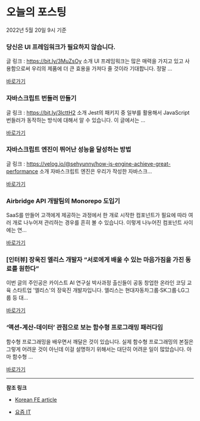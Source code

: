 # 오늘의 포스팅 
2022년 5월 20일 9시 기준 

###  당신은 UI 프레임워크가 필요하지 않습니다. 

 글 링크 : https://bit.ly/3MuZsOy 소개 UI 프레임워크는 많은 매력을 가지고 있고 사용함으로써 우리의 제품에 더 큰 효용을 가져다 줄 것이라 기대합니다. 정말 ... 

 [바로가기](https://kofearticle.substack.com/p/korean-fe-article-ui-) 

###  자바스크립트 번들러 만들기 

 글 링크 : https://bit.ly/3lcttH2 소개 Jest의 패키지 중 일부를 활용해서 JavaScript 번들러가 동작하는 방식에 대해서 알 수 있습니다. 이 글에서는 ... 

 [바로가기](https://kofearticle.substack.com/p/korean-fe-article--503) 

###  자바스크립트 엔진이 뛰어난 성능을 달성하는 방법 

 글 링크 : https://velog.io/@sehyunny/how-js-engine-achieve-great-performance 소개 자바스크립트 엔진은 우리가 작성한 자바스크... 

 [바로가기](https://kofearticle.substack.com/p/korean-fe-article--51e) 

### Airbridge API 개발팀의 Monorepo 도입기 

 SaaS를 만들어 고객에게 제공하는 과정에서 한 개로 시작한 컴포넌트가 필요에 따라 여러 개로 나누어져 관리하는 경우를 흔히 볼 수 있습니다. 이렇게 나누어진 컴포넌트 사이에는 연... 

 [바로가기](https://yozm.wishket.com/magazine/detail/1487/) 

### [인터뷰] 장욱진 엘리스 개발자 “서로에게 배울 수 있는 마음가짐을 가진 동료를 원한다” 

 이번 글의 주인공은 카이스트 AI 연구실 박사과정 출신들이 공동 창업한 온라인 코딩 교육 스타트업 '엘리스'의 장욱진 개발자입니다. 엘리스는 현대자동차그룹·SK그룹·LG그룹 등 대... 

 [바로가기](https://yozm.wishket.com/magazine/detail/1486/) 

### ‘액션-계산-데이터’ 관점으로 보는 함수형 프로그래밍 패러다임 

 함수형 프로그래밍을 배우면서 깨달은 것이 있습니다. 실제 함수형 프로그래밍의 본질은 그렇게 어려운 것이 아닌데 이걸 설명하기 위해서는 대단히 어려운 일이 많았습니다. 아마 함수형 ... 

 [바로가기](https://yozm.wishket.com/magazine/detail/1485/) 

---

**참조 링크**

- [Korean FE article](https://kofearticle.substack.com) 

- [요즘 IT](https://yozm.wishket.com/magazine) 

